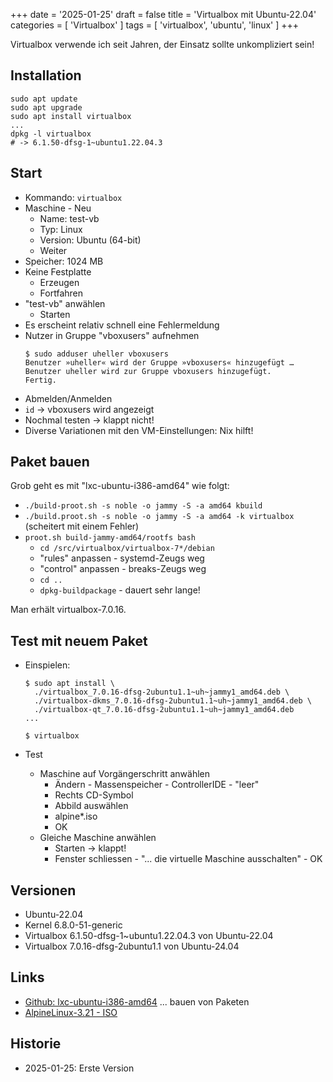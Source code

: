 +++
date = '2025-01-25'
draft = false
title = 'Virtualbox mit Ubuntu-22.04'
categories = [ 'Virtualbox' ]
tags = [ 'virtualbox', 'ubuntu', 'linux' ]
+++

<!--
Virtualbox mit Ubuntu-22.04
===========================
-->

Virtualbox verwende ich seit Jahren,
der Einsatz sollte unkompliziert sein!

<!--more-->

Installation
------------

```
sudo apt update
sudo apt upgrade
sudo apt install virtualbox
...
dpkg -l virtualbox
# -> 6.1.50-dfsg-1~ubuntu1.22.04.3
```

Start
-----

- Kommando: `virtualbox`
- Maschine - Neu
  - Name: test-vb
  - Typ: Linux
  - Version: Ubuntu (64-bit)
  - Weiter
- Speicher: 1024 MB
- Keine Festplatte
  - Erzeugen
  - Fortfahren
- "test-vb" anwählen
  - Starten
- Es erscheint relativ schnell eine Fehlermeldung
- Nutzer in Gruppe "vboxusers" aufnehmen
  ```
  $ sudo adduser uheller vboxusers
  Benutzer »uheller« wird der Gruppe »vboxusers« hinzugefügt …
  Benutzer uheller wird zur Gruppe vboxusers hinzugefügt.
  Fertig.
  ```
- Abmelden/Anmelden
- `id` -> vboxusers wird angezeigt
- Nochmal testen -> klappt nicht!
- Diverse Variationen mit den VM-Einstellungen: Nix hilft!

Paket bauen
-----------

Grob geht es mit "lxc-ubuntu-i386-amd64" wie folgt:

- `./build-proot.sh -s noble -o jammy -S -a amd64 kbuild`
- `./build.proot.sh -s noble -o jammy -S -a amd64 -k virtualbox`
  (scheitert mit einem Fehler)
- `proot.sh build-jammy-amd64/rootfs bash`
  - `cd /src/virtualbox/virtualbox-7*/debian`
  - "rules" anpassen - systemd-Zeugs weg
  - "control" anpassen - breaks-Zeugs weg
  - `cd ..`
  - `dpkg-buildpackage` - dauert sehr lange!

Man erhält virtualbox-7.0.16.

Test mit neuem Paket
--------------------

- Einspielen:

  ```
  $ sudo apt install \
    ./virtualbox_7.0.16-dfsg-2ubuntu1.1~uh~jammy1_amd64.deb \
    ./virtualbox-dkms_7.0.16-dfsg-2ubuntu1.1~uh~jammy1_amd64.deb \
    ./virtualbox-qt_7.0.16-dfsg-2ubuntu1.1~uh~jammy1_amd64.deb
  ...

  $ virtualbox
  ```

- Test
  - Maschine auf Vorgängerschritt anwählen
    - Ändern - Massenspeicher - ControllerIDE - "leer"
    - Rechts CD-Symbol
    - Abbild auswählen
    - alpine*.iso
    - OK
  - Gleiche Maschine anwählen
    - Starten -> klappt!
    - Fenster schliessen - "... die virtuelle Maschine ausschalten" - OK

Versionen
---------

- Ubuntu-22.04
- Kernel 6.8.0-51-generic
- Virtualbox 6.1.50-dfsg-1~ubuntu1.22.04.3 von Ubuntu-22.04
- Virtualbox 7.0.16-dfsg-2ubuntu1.1 von Ubuntu-24.04

Links
-----

- [Github: lxc-ubuntu-i386-amd64](https://github.com/uli-heller/lxc-ubuntu-i386-amd64) ... bauen von Paketen
- [AlpineLinux-3.21 - ISO](https://dl-cdn.alpinelinux.org/alpine/v3.21/releases/x86_64/alpine-extended-3.21.2-x86_64.iso)

Historie
--------

- 2025-01-25: Erste Version
